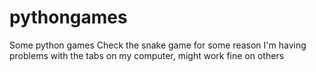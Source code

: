 # pythongames
Some python games
Check the snake game for some reason I'm having problems with the tabs on my computer, might work fine on others
